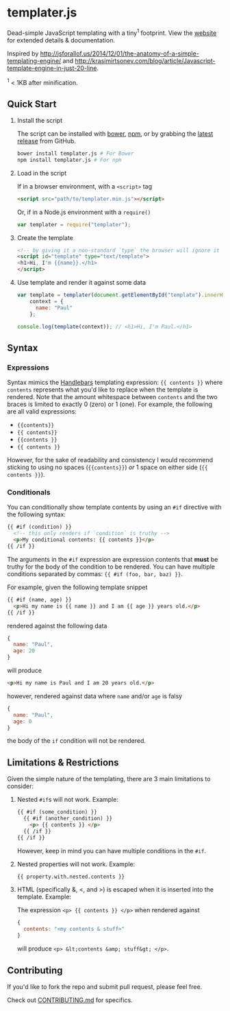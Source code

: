 # templater.js

Dead-simple JavaScript templating with a tiny<sup>1</sup> footprint. View the [website][homepage] for extended details & documentation.

Inspired by http://jsforallof.us/2014/12/01/the-anatomy-of-a-simple-templating-engine/ and http://krasimirtsonev.com/blog/article/Javascript-template-engine-in-just-20-line.

<sup>1</sup> < 1KB after minification.

## Quick Start

1. Install the script

    The script can be installed with [bower][bower], [npm][npm], or by grabbing the [latest release][latest] from GitHub.

    ```sh
    bower install templater.js # For Bower
    npm install templater.js # For npm
    ```

2. Load in the script

    If in a browser environment, with a `<script>` tag
    ```html
    <script src="path/to/templater.min.js"></script>
    ```
    
    Or, if in a Node.js environment with a `require()`
    ```js
    var templater = require("templater");
    ```

3. Create the template

    ```html
    <!-- by giving it a non-standard `type` the browser will ignore it -->
    <script id="template" type="text/template">
    <h1>Hi, I'm {{name}}.</h1>
    </script>
    ```

4. Use template and render it against some data

    ```javascript
    var template = templater(document.getElementById("template").innerHTML),
        context = {
          name: "Paul"
        };

    console.log(template(context)); // <h1>Hi, I'm Paul.</h1>
    ```

## Syntax

### Expressions

Syntax mimics the [Handlebars][handlebars] templating expression: `{{ contents }}` where `contents` represents what you'd like to replace when the template is rendered. Note that the amount whitespace between `contents` and the two braces is limited to exactly 0 (zero) or 1 (one). For example, the following are all valid expressions:

- `{{contents}}`
- `{{ contents}}`
- `{{contents }}`
- `{{ contents }}`

However, for the sake of readability and consistency I would recommend sticking to using no spaces (`{{contents}}`) _or_ 1 space on either side (`{{ contents }}`).

### Conditionals

You can conditionally show template contents by using an `#if` directive with the following syntax:

```html
{{ #if (condition) }}
  <!-- this only renders if `condition` is truthy -->
  <p>My conditional contents: {{ contents }}</p>
{{ /if }}
```

The arguments in the `#if` expression are expression contents that **must** be truthy for the body of the condition to be rendered. You can have multiple conditions separated by commas: `{{ #if (foo, bar, baz) }}`.

For example, given the following template snippet

```html
{{ #if (name, age) }}
  <p>Hi my name is {{ name }} and I am {{ age }} years old.</p>
{{ /if }}
```

rendered against the following data
```javascript
{
  name: "Paul",
  age: 20
}
```

will produce
```html
<p>Hi my name is Paul and I am 20 years old.</p>
```

however, rendered against data where `name` and/or `age` is falsy
```javascript
{
  name: "Paul",
  age: 0
}
```

the body of the `if` condition will not be rendered.

## Limitations & Restrictions

Given the simple nature of the templating, there are 3 main limitations to consider:

1. Nested `#if`s will not work. Example:

    ```html
    {{ #if (some_condition) }}
      {{ #if (another_condition) }}
        <p> {{ contents }} </p>
      {{ /if }}
    {{ /if }}
    ```

    However, keep in mind you can have multiple conditions in the `#if`.

2. Nested properties will not work. Example:

    ```html
    {{ property.with.nested.contents }}
    ```

3. HTML (specifically &, <, and >) is escaped when it is inserted into the template. Example:

    The expression `<p> {{ contents }} </p>` when rendered against
    ```javascript
    {
      contents: "<my contents & stuff>"
    }
    ```
    will produce `<p> &lt;contents &amp; stuff&gt; </p>`.

## Contributing

If you'd like to fork the repo and submit pull request, please feel free.

Check out [CONTRIBUTING.md][CONTRIBUTING] for specifics.

[CONTRIBUTING]: https://github.com/Pinjasaur/templater.js/blob/master/CONTRIBUTING.md
[handlebars]: http://handlebarsjs.com/
[homepage]: http://pinjasaur.github.io/templater.js/
[bower]: https://bower.io/
[npm]: https://www.npmjs.com/
[latest]: https://github.com/Pinjasaur/templater.js/releases/latest
